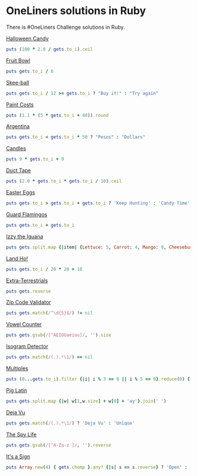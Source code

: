 # OneLiners solutions in Ruby

There is #OneLiners Challenge solutions in Ruby. 

[Halloween Candy](easy/halloween-candy/README.md)

```ruby
puts (100 * 2.0 / gets.to_i).ceil
```

[Fruit Bowl](easy/fruit-bowl/README.md)
```ruby
puts gets.to_i / 6
```

[Skee-ball](easy/skee-ball/README.md)

```ruby
puts gets.to_i / 12 >= gets.to_i ? "Buy it!" : "Try again"
```

[Paint Costs](easy/paint-costs/README.md)

```ruby
puts (1.1 * (5 * gets.to_i + 40)).round
```

[Argentina](easy/argentina/README.md)

```ruby
puts gets.to_i < gets.to_i * 50 ? "Pesos" : "Dollars"
```

[Candles](easy/pro-candles/README.md)

```ruby
puts 9 * gets.to_i + 9
```

[Duct Tape](/easy/pro-duct-tape/README.md)

```ruby
puts (2.0 * gets.to_i * gets.to_i / 10).ceil
```

[Easter Eggs](easy/pro-easter-eggs/README.md)

```ruby
puts gets.to_i > gets.to_i + gets.to_i ? 'Keep Hunting' : 'Candy Time'
```

[Guard Flamingos](easy/guard-flamingos/README.md)

```ruby
puts gets.to_i + gets.to_i
```

[Izzy the Iguana](easy/pro-izzy-the-iguana/README.md)
```ruby
puts gets.split.map {|item| {Lettuce: 5, Carrot: 4, Mango: 9, Cheeseburger: 0}[item.to_sym]}.inject(:+) >= 10 ? 'Come on Down!' : 'Time to wait'
```
[Land Ho!](easy/pro-land-ho/README.md)
```ruby
puts gets.to_i / 20 * 20 + 10
```

[Extra-Terrestrials](easy/extra-terristrials/README.md)
```ruby
puts gets.reverse
```

[Zip Code Validator](easy/pro-zip-code-validator/README.md)
```ruby
puts gets.match(/^\d{5}$/) != nil
```

[Vowel Counter](easy/pro-vowel-counter/README.md)
```ruby
puts gets.gsub(/[^AEIOUaeiou]/, '').size
```

[Isogram Detector](easy/pro-isogram-detector/README.md)

```ruby
puts gets.match(/(.).*\1/) == nil
```

[Multiples](easy/pro-multiples/README.md)

```ruby
puts (0...gets.to_i).filter {|i| i % 3 == 0 || i % 5 == 0}.reduce(0) { |sum, i| sum += i}
```

[Pig Latin](medium/pig-latin/README.md) 
```ruby
puts gets.split.map {|w| w[1,w.size] + w[0] + 'ay'}.join(' ')
```

[Deja Vu](medium/deja-vu/README.md)

```ruby
puts gets.match(/(.).*\1/) ? 'Deja Vu' : 'Unique'
```

[The Spy Life](medium/the-spy-life/README.md)

```ruby
puts gets.gsub(/[^A-Za-z ]/, '').reverse
```

[It's a Sign](hard/pro-its-a-sign/README.md)

```ruby
puts Array.new(4) { gets.chomp }.any? {|s| s == s.reverse} ? 'Open' : 'Trash'
```
